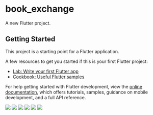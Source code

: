 # book_exchange

A new Flutter project.

## Getting Started

This project is a starting point for a Flutter application.

A few resources to get you started if this is your first Flutter project:

- [Lab: Write your first Flutter app](https://docs.flutter.dev/get-started/codelab)
- [Cookbook: Useful Flutter samples](https://docs.flutter.dev/cookbook)

For help getting started with Flutter development, view the
[online documentation](https://docs.flutter.dev/), which offers tutorials,
samples, guidance on mobile development, and a full API reference.

![ ](https://github.com/FatihMehmetBilgin/book-exchange-app/blob/master/images/Ekran%20g%C3%B6r%C3%BCnt%C3%BCs%C3%BC%202025-01-12%20223737.png)
![ ](https://github.com/FatihMehmetBilgin/book-exchange-app/blob/master/images/Ekran%20g%C3%B6r%C3%BCnt%C3%BCs%C3%BC%202025-01-12%20223800.png)
![ ](https://github.com/FatihMehmetBilgin/book-exchange-app/blob/master/images/Ekran%20g%C3%B6r%C3%BCnt%C3%BCs%C3%BC%202025-01-12%20223531.png)
![ ](https://github.com/FatihMehmetBilgin/book-exchange-app/blob/master/images/Ekran%20g%C3%B6r%C3%BCnt%C3%BCs%C3%BC%202025-01-12%20223541.png)
![ ](https://github.com/FatihMehmetBilgin/book-exchange-app/blob/master/images/Ekran%20g%C3%B6r%C3%BCnt%C3%BCs%C3%BC%202025-01-12%20223549.png)
![ ](https://github.com/FatihMehmetBilgin/book-exchange-app/blob/master/images/Ekran%20g%C3%B6r%C3%BCnt%C3%BCs%C3%BC%202025-01-12%20223559.png)
